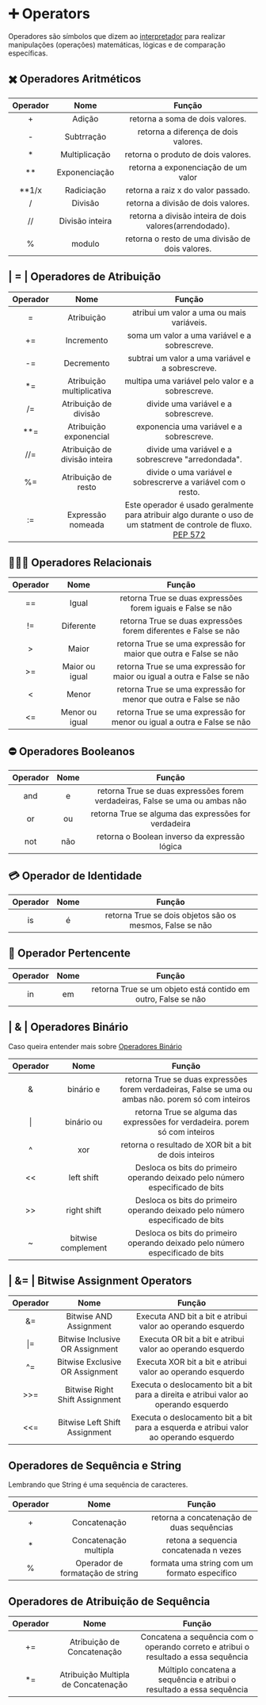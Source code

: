 # ➕ Operators

Operadores são símbolos que dizem ao [interpretador](https://pt.wikipedia.org/wiki/Interpretador#:~:text=Interpretadores%20s%C3%A3o%20programas%20de%20computador,de%20acordo%20com%20a%20implementa%C3%A7%C3%A3o.) para realizar manipulações (operações) matemáticas, lógicas e de comparação específicas.

## ✖️ Operadores Aritméticos

|Operador|Nome|Função|
|:---:|:---:|:---:|
|+|Adição|retorna a soma de dois valores.|
|-|Subtrração|retorna a diferença de dois valores.|
|*|Multiplicação|retorna o produto de dois valores.|
|**|Exponenciação|retorna a exponenciação de um valor|
|**1/x|Radiciação|retorna a raiz x do valor passado.|
|/|Divisão|retorna a divisão de dois valores.|
|//|Divisão inteira|retorna a divisão inteira de dois valores(arrendodado).|
|%|modulo|retorna o resto de uma divisão de dois valores.|

## | **__=__** | Operadores de Atribuição

|Operador|Nome|Função|
|:---:|:---:|:---:|
|=|Atribuição|atribui um valor a uma ou mais variáveis.|
|+=|Incremento|soma um valor a uma variável e a sobrescreve.|
|-=|Decremento|subtrai um valor a uma variável e a sobrescreve.|
|*=|Atribuição multiplicativa|multipa uma variável pelo valor e a sobrescreve.|
|/=|Atribuição de divisão|divide uma variável e a sobrescreve.|
|**=|Atribuição exponencial|exponencia uma variável e a sobrescreve.|
|//=|Atribuição de divisão inteira|divide uma variável e a sobrescreve "arredondada".|
|%=|Atribuição de resto|divide o uma variável e sobrescrerve a variável com o resto.|
|:=|Expressão nomeada| Este operador é usado geralmente para atribuir algo durante o uso de um statment de controle de fluxo. [PEP 572](https://peps.python.org/pep-0572/)|

## 🧑‍🤝‍🧑 Operadores Relacionais

|Operador|Nome|Função|
|:---:|:---:|:---:|
|==|Igual|retorna True se duas expressões forem iguais e False se não|
|!=|Diferente|retorna True se duas expressões forem diferentes e False se não|
|>|Maior|retorna True se uma expressão for maior que outra e False se não|
|>=|Maior ou igual|retorna True se uma expressão for maior ou igual a outra e False se não|
|<|Menor|retorna True se uma expressão for menor que outra e False se não|
|<=|Menor ou igual|retorna True se uma expressão for menor ou igual a outra e False se não|

## ⛔ Operadores Booleanos

|Operador|Nome|Função|
|:---:|:---:|:---:|
|and|e|retorna True se duas expressões forem verdadeiras, False se uma ou ambas não|
|or|ou|retorna True se alguma das expressões for verdadeira|
|not|não|retorna o Boolean inverso da expressão lógica|

## 💳 Operador de Identidade

|Operador|Nome|Função|
|:---:|:---:|:---:|
|is|é|retorna True se dois objetos são os mesmos, False se não|

## 🚢 Operador Pertencente

|Operador|Nome|Função|
|:---:|:---:|:---:|
|in|em|retorna True se um objeto está contido em outro, False se não|

## | **__&__** | Operadores Binário

Caso queira entender mais sobre [Operadores Binário](https://www.digitalocean.com/community/tutorials/python-bitwise-operators)

|Operador|Nome|Função|
|:---:|:---:|:---:|
|&|binário e|retorna True se duas expressões forem verdadeiras, False se uma ou ambas não. porem só com inteiros|
|\||binário ou|retorna True se alguma das expressões for verdadeira. porem só com inteiros|
|^|xor|retorna o resultado de XOR bit a bit de dois inteiros|
|<<|left shift|Desloca os bits do primeiro operando deixado pelo número especificado de bits|
|>>|right shift|Desloca os bits do primeiro operando deixado pelo número especificado de bits|
|~|bitwise complement|Desloca os bits do primeiro operando deixado pelo número especificado de bits|

## | **__&=__** | Bitwise Assignment Operators

|Operador|Nome|Função|
|:---:|:---:|:---:|
|&=|Bitwise AND Assignment|Executa AND bit a bit e atribui valor ao operando esquerdo|
|\|=|Bitwise Inclusive OR Assignment|Executa OR bit a bit e atribui valor ao operando esquerdo|
|^=|Bitwise Exclusive OR Assignment|Executa XOR bit a bit e atribui valor ao operando esquerdo|
|>>=|Bitwise Right Shift Assignment|Executa o deslocamento bit a bit para a direita e atribui valor ao operando esquerdo|
|<<=|Bitwise Left Shift Assignment|Executa o deslocamento bit a bit para a esquerda e atribui valor ao operando esquerdo|

## Operadores de Sequência e String

Lembrando que String é uma sequência de caracteres.

|Operador|Nome|Função|
|:---:|:---:|:---:|
|+|Concatenação|retorna a concatenação de duas sequências|
|*|Concatenação multipla|retona a sequencia concatenada n vezes|
|%|Operador de formatação de string|formata uma string com um formato especifico|

## Operadores de Atribuição de Sequência

|Operador|Nome|Função|
|:---:|:---:|:---:|
|+=|Atribuição de Concatenação|Concatena a sequência com o operando correto e atribui o resultado a essa sequência|
|*=|Atribuição Multipla de Concatenação|Múltiplo concatena a sequência e atribui o resultado a essa sequência|
